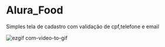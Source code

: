 # Alura_Food
Simples tela de cadastro com validação de cpf,telefone e email

![ezgif com-video-to-gif](https://user-images.githubusercontent.com/7451418/84166719-a8d4aa00-aa4b-11ea-8edb-db2700bd7c74.gif)

